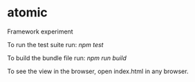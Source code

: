 # atomic
Framework experiment

To run the test suite run:
*npm test*

To build the bundle file run:
*npm run build*

To see the view in the browser, open index.html in any browser.
